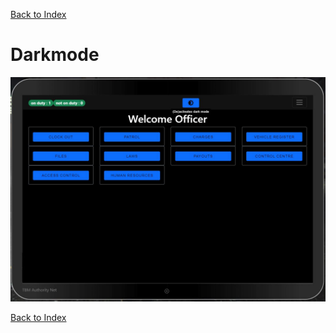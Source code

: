 
[Back to Index](../README.md)

# Darkmode

![darkmode](./images/darkmode.JPG "darkmode")

[Back to Index](../README.md)
